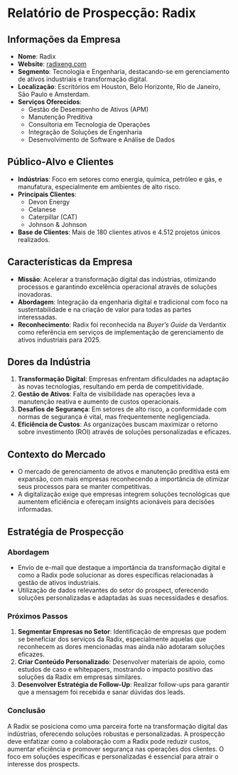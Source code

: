 # Relatório de Prospecção: Radix

## Informações da Empresa
- **Nome**: Radix
- **Website**: [radixeng.com](https://www.radixeng.com)
- **Segmento**: Tecnologia e Engenharia, destacando-se em gerenciamento de ativos industriais e transformação digital.
- **Localização**: Escritórios em Houston, Belo Horizonte, Rio de Janeiro, São Paulo e Amsterdam.
- **Serviços Oferecidos**:
  - Gestão de Desempenho de Ativos (APM)
  - Manutenção Preditiva
  - Consultoria em Tecnologia de Operações
  - Integração de Soluções de Engenharia
  - Desenvolvimento de Software e Análise de Dados

## Público-Alvo e Clientes
- **Indústrias**: Foco em setores como energia, química, petróleo e gás, e manufatura, especialmente em ambientes de alto risco.
- **Principais Clientes**:
  - Devon Energy
  - Celanese
  - Caterpillar (CAT)
  - Johnson & Johnson
- **Base de Clientes**: Mais de 180 clientes ativos e 4.512 projetos únicos realizados.

## Características da Empresa
- **Missão**: Acelerar a transformação digital das indústrias, otimizando processos e garantindo excelência operacional através de soluções inovadoras.
- **Abordagem**: Integração da engenharia digital e tradicional com foco na sustentabilidade e na criação de valor para todas as partes interessadas.
- **Reconhecimento**: Radix foi reconhecida na *Buyer’s Guide* da Verdantix como referência em serviços de implementação de gerenciamento de ativos industriais para 2025.

## Dores da Indústria
1. **Transformação Digital**: Empresas enfrentam dificuldades na adaptação às novas tecnologias, resultando em perda de competitividade.
2. **Gestão de Ativos**: Falta de visibilidade nas operações leva a manutenção reativa e aumento de custos operacionais.
3. **Desafios de Segurança**: Em setores de alto risco, a conformidade com normas de segurança é vital, mas frequentemente negligenciada.
4. **Eficiência de Custos**: As organizações buscam maximizar o retorno sobre investimento (ROI) através de soluções personalizadas e eficazes.

## Contexto do Mercado
- O mercado de gerenciamento de ativos e manutenção preditiva está em expansão, com mais empresas reconhecendo a importância de otimizar seus processos para se manter competitivas.
- A digitalização exige que empresas integrem soluções tecnológicas que aumentem eficiência e ofereçam insights acionáveis para decisões informadas.

## Estratégia de Prospecção
### Abordagem
- Envio de e-mail que destaque a importância da transformação digital e como a Radix pode solucionar as dores específicas relacionadas à gestão de ativos industriais.
- Utilização de dados relevantes do setor do prospect, oferecendo soluções personalizadas e adaptadas às suas necessidades e desafios.

### Próximos Passos
1. **Segmentar Empresas no Setor**: Identificação de empresas que podem se beneficiar dos serviços da Radix, especialmente aquelas que reconhecem as dores mencionadas mas ainda não adotaram soluções eficazes.
2. **Criar Conteúdo Personalizado**: Desenvolver materiais de apoio, como estudos de caso e whitepapers, mostrando o impacto positivo das soluções da Radix em empresas similares.
3. **Desenvolver Estratégia de Follow-Up**: Realizar follow-ups para garantir que a mensagem foi recebida e sanar dúvidas dos leads.

### Conclusão
A Radix se posiciona como uma parceira forte na transformação digital das indústrias, oferecendo soluções robustas e personalizadas. A prospecção deve enfatizar como a colaboração com a Radix pode reduzir custos, aumentar eficiência e promover segurança nas operações dos clientes. O foco em soluções específicas e personalizadas é essencial para atrair o interesse dos prospects.